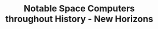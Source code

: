 ---
layout: page
title: Notable Space Computers throughout History - New Horizons
permalink: /history/newhorizons
---